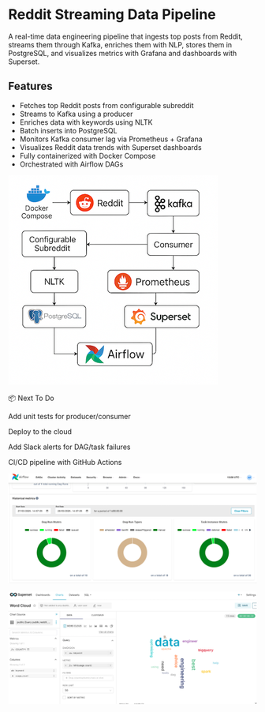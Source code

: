 # Reddit Streaming Data Pipeline

A real-time data engineering pipeline that ingests top posts from Reddit, streams them through Kafka, enriches them with NLP, stores them in PostgreSQL, and visualizes metrics with Grafana and dashboards with Superset.

## Features

-  Fetches top Reddit posts from configurable subreddit
-  Streams to Kafka using a producer
-  Enriches data with keywords using NLTK
-  Batch inserts into PostgreSQL
-  Monitors Kafka consumer lag via Prometheus + Grafana
-  Visualizes Reddit data trends with Superset dashboards
-  Fully containerized with Docker Compose
-  Orchestrated with Airflow DAGs

![System Design](docs/system-design.png)


📦 Next To Do

 Add unit tests for producer/consumer

 Deploy to the cloud

 Add Slack alerts for DAG/task failures

 CI/CD pipeline with GitHub Actions
 
 ![Airflow](docs/airflow-ui.png)
 
 
 ![Superset](docs/superset-ui.png)
 
